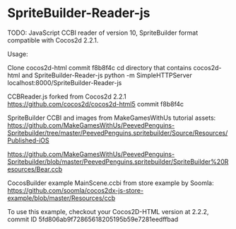 SpriteBuilder-Reader-js
=======================

TODO:  JavaScript CCBI reader of version 10, SpriteBuilder format compatible with Cocos2d 2.2.1.  

Usage:

Clone cocos2d-html commit f8b8f4c
cd directory that contains cocos2d-html and SpriteBuilder-Reader-js
python -m SimpleHTTPServer
localhost:8000/SpriteBuilder-Reader-js

CCBReader.js forked from Cocos2d 2.2.1
https://github.com/cocos2d/cocos2d-html5
commit f8b8f4c

SpriteBuilder CCBI and images from MakeGamesWithUs tutorial assets:
https://github.com/MakeGamesWithUs/PeevedPenguins-Spritebuilder/tree/master/PeevedPenguins.spritebuilder/Source/Resources/Published-iOS

https://github.com/MakeGamesWithUs/PeevedPenguins-Spritebuilder/blob/master/PeevedPenguins.spritebuilder/SpriteBuilder%20Resources/Bear.ccb

CocosBuilder example MainScene.ccbi from store example by Soomla:
https://github.com/soomla/cocos2dx-js-store-example/blob/master/Resources/ccb

To use this example, checkout your Cocos2D-HTML version at 2.2.2, commit ID 5fd806ab9f72865618205195b59e7281eedffbad
